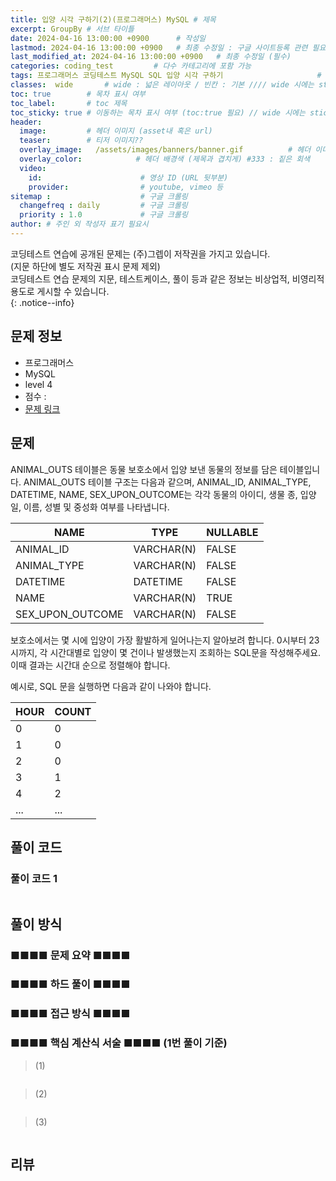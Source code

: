 ```yaml
---
title: 입양 시각 구하기(2)(프로그래머스) MySQL # 제목
excerpt: GroupBy # 서브 타이틀
date: 2024-04-16 13:00:00 +0900      # 작성일
lastmod: 2024-04-16 13:00:00 +0900   # 최종 수정일 : 구글 사이트등록 관련 필요
last_modified_at: 2024-04-16 13:00:00 +0900   # 최종 수정일 (필수)
categories: coding_test         # 다수 카테고리에 포함 가능
tags: 프로그래머스 코딩테스트 MySQL SQL 입양 시각 구하기                     # 태그 복수개 가능
classes:  wide       # wide : 넓은 레이아웃 / 빈칸 : 기본 //// wide 시에는 sticky toc 불가
toc: true        # 목차 표시 여부
toc_label:       # toc 제목
toc_sticky: true # 이동하는 목차 표시 여부 (toc:true 필요) // wide 시에는 sticky toc 불가
header: 
  image:         # 헤더 이미지 (asset내 혹은 url)
  teaser:        # 티저 이미지??
  overlay_image:   /assets/images/banners/banner.gif          # 헤더 이미지 (제목과 겹치게)
  overlay_color:            # 헤더 배경색 (제목과 겹치게) #333 : 짙은 회색
  video:
    id:                      # 영상 ID (URL 뒷부분)
    provider:                # youtube, vimeo 등
sitemap :                    # 구글 크롤링
  changefreq : daily         # 구글 크롤링
  priority : 1.0             # 구글 크롤링
author: # 주인 외 작성자 표기 필요시
---
```

<!--postNo: 20240416_001-->

코딩테스트 연습에 공개된 문제는 (주)그렙이 저작권을 가지고 있습니다.  
(지문 하단에 별도 저작권 표시 문제 제외)  
코딩테스트 연습 문제의 지문, 테스트케이스, 풀이 등과 같은 정보는 비상업적, 비영리적 용도로 게시할 수 있습니다.  
{: .notice--info}  

## 문제 정보  

- 프로그래머스  
- MySQL  
- level 4  
- 점수 :   
- [문제 링크](https://school.programmers.co.kr/learn/courses/30/lessons/59413)  



## 문제  

ANIMAL_OUTS 테이블은 동물 보호소에서 입양 보낸 동물의 정보를 담은 테이블입니다. ANIMAL_OUTS 테이블 구조는 다음과 같으며, ANIMAL_ID, ANIMAL_TYPE, DATETIME, NAME, SEX_UPON_OUTCOME는 각각 동물의 아이디, 생물 종, 입양일, 이름, 성별 및 중성화 여부를 나타냅니다.  

| NAME             | TYPE       | NULLABLE |
| ---------------- | ---------- | -------- |
| ANIMAL_ID        | VARCHAR(N) | FALSE    |
| ANIMAL_TYPE      | VARCHAR(N) | FALSE    |
| DATETIME         | DATETIME   | FALSE    |
| NAME             | VARCHAR(N) | TRUE     |
| SEX_UPON_OUTCOME | VARCHAR(N) | FALSE    |

보호소에서는 몇 시에 입양이 가장 활발하게 일어나는지 알아보려 합니다. 0시부터 23시까지, 각 시간대별로 입양이 몇 건이나 발생했는지 조회하는 SQL문을 작성해주세요. 이때 결과는 시간대 순으로 정렬해야 합니다.  

예시로, SQL 문을 실행하면 다음과 같이 나와야 합니다.  

| HOUR | COUNT |
| ---- | ----- |
| 0    | 0     |
| 1    | 0     |
| 2    | 0     |
| 3    | 1     |
| 4    | 2     |
| ...  | ...   |

## 풀이 코드  

### 풀이 코드 1


```python

```




## 풀이 방식  

### ■■■■ 문제 요약 ■■■■
> 

### ■■■■ 하드 풀이 ■■■■
> 

### ■■■■ 접근 방식 ■■■■
> 

### ■■■■ 핵심 계산식 서술 ■■■■ (1번 풀이 기준)  
> (1)   
```python

```

> (2)   
```python

```

> (3) 
```python

```




## 리뷰  
